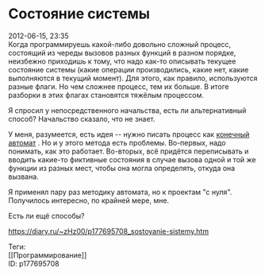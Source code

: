 Состояние системы
==================

   
 2012-06-15, 23:35   
  Когда программируешь какой-либо довольно сложный процесс, состоящий из череды вызовов разных функций в разном порядке, неизбежно приходишь к тому, что надо как-то описывать текущее состояние системы (какие операции производились, какие нет, какие выполняются в текущий момент). Для этого, как правило, используются разные флаги. Но чем сложнее процесс, тем их больше. В итоге разборки в этих флагах становятся тяжёлым процессом.   
   
 Я спросил у непосредственного начальства, есть ли альтернативный способ? Начальство сказало, что не знает.   
   
 У меня, разумеется, есть идея -- нужно писать процесс как  [конечный автомат](https://ru.wikipedia.org/wiki/%D0%9A%D0%BE%D0%BD%D0%B5%D1%87%D0%BD%D1%8B%D0%B9_%D0%B0%D0%B2%D1%82%D0%BE%D0%BC%D0%B0%D1%82)  . Но и у этого метода есть проблемы. Во-первых, надо понимать, как это работает. Во-вторых, всё придётся переписывать и вводить какие-то фиктивные состояния в случае вызова одной и той же функции из разных мест, чтобы она могла определять, откуда она вызвана.   
   
 Я применял пару раз методику автомата, но к проектам "с нуля". Получилось интересно, по крайней мере, мне.   
   
 Есть ли ещё способы?   
    
 <https://diary.ru/~zHz00/p177695708_sostoyanie-sistemy.htm>   
   
 Теги:   
 [[Программирование]]   
 ID: p177695708